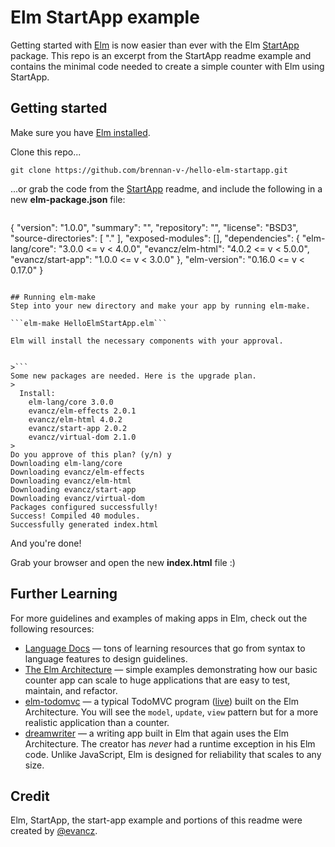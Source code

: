 # Elm StartApp example

Getting started with [Elm][elm-lang] is now easier than ever with the Elm [StartApp][start-app] package. This repo is an excerpt from the StartApp readme example and contains the minimal code needed to create a simple counter with Elm using StartApp.

## Getting started

Make sure you have [Elm installed][elm-install]. 

Clone this repo...

```git clone https://github.com/brennan-v-/hello-elm-startapp.git```

...or grab the code from the [StartApp][start-app] readme, and include the following in a new **elm-package.json** file:

>```
{
    "version": "1.0.0",
    "summary": "",
    "repository": "",
    "license": "BSD3",
    "source-directories": [
        "."
    ],
    "exposed-modules": [],
    "dependencies": {
        "elm-lang/core": "3.0.0 <= v < 4.0.0",
        "evancz/elm-html": "4.0.2 <= v < 5.0.0",
        "evancz/start-app": "1.0.0 <= v < 3.0.0"
    },
    "elm-version": "0.16.0 <= v < 0.17.0"
}
```

## Running elm-make
Step into your new directory and make your app by running elm-make.

```elm-make HelloElmStartApp.elm```

Elm will install the necessary components with your approval. 


>```
Some new packages are needed. Here is the upgrade plan.
>
  Install:
    elm-lang/core 3.0.0
    evancz/elm-effects 2.0.1
    evancz/elm-html 4.0.2
    evancz/start-app 2.0.2
    evancz/virtual-dom 2.1.0
>
Do you approve of this plan? (y/n) y
Downloading elm-lang/core
Downloading evancz/elm-effects
Downloading evancz/elm-html
Downloading evancz/start-app
Downloading evancz/virtual-dom
Packages configured successfully!
Success! Compiled 40 modules.                                       
Successfully generated index.html
```

And you're done! 

Grab your browser and open the new **index.html** file :)

[arch]: https://github.com/evancz/elm-architecture-tutorial/
[elm-html]: http://elm-lang.org/blog/Blazing-Fast-Html.elm
[start-app]: http://package.elm-lang.org/packages/evancz/start-app/2.0.2/
[elm-install]: http://elm-lang.org/install
[elm-lang]: http://elm-lang.org/

## Further Learning

For more guidelines and examples of making apps in Elm, check out the following resources:

  * [Language Docs](http://elm-lang.org/docs) &mdash; tons of learning resources that go from syntax to language features to design guidelines.
  * [The Elm Architecture][arch] &mdash; simple examples demonstrating how our basic counter app can scale to huge applications that are easy to test, maintain, and refactor.
  * [elm-todomvc][] &mdash; a typical TodoMVC program ([live][]) built on the Elm Architecture. You will see the `model`, `update`, `view` pattern but for a more realistic application than a counter.
  * [dreamwriter][] &mdash; a writing app built in Elm that again uses the Elm Architecture. The creator has *never* had a runtime exception in his Elm code. Unlike JavaScript, Elm is designed for reliability that scales to any size.

[elm-todomvc]: https://github.com/evancz/elm-todomvc/blob/master/Todo.elm
[live]: http://evancz.github.io/elm-todomvc/
[dreamwriter]: https://github.com/rtfeldman/dreamwriter/

## Credit

Elm, StartApp, the start-app example and portions of this readme were created by [@evancz](https://github.com/evancz).
